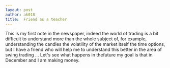 ```yaml
---
layout: post
author: ak018
title: 	Friend as a teacher
---
```


This is my first note in the newspaper, indeed the world of trading is a bit difficult to understand more than the whole subject of, for example, understanding the candles the volatility of the market itself the time options, but I have a friend who will help me to understand this better in the area of swing trading ... Let's see what happens in thefuture my goal is that in December and I am making money.

